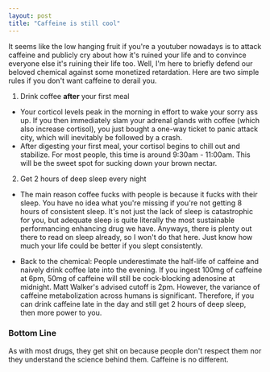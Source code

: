 ```yaml
---
layout: post
title: "Caffeine is still cool"
---
```


It seems like the low hanging fruit if you're a youtuber nowadays is to attack caffeine and publicly cry about how it's 
ruined your life and to convince everyone else it's ruining their life too. Well, I'm here to briefly defend our beloved chemical against some
monetized retardation. Here are two simple rules if you don't want caffeine to derail you. 

1. Drink coffee **after** your first meal

  - Your corticol levels peak in the morning in effort to wake your sorry ass up. If you then immediately 
  slam your adrenal glands with coffee (which also increase cortisol), you just bought a one-way ticket to panic attack city, which will 
  inevitably be followed by a crash. 
  - After digesting your first meal, your cortisol begins to chill out and stabilize. For most people, this time is around 9:30am - 11:00am. This will be the 
  sweet spot for sucking down your brown nectar. 
  
2. Get 2 hours of deep sleep every night

  - The main reason coffee fucks with people is because it fucks with their sleep. You have no idea what you're missing if you're not getting 8 hours of consistent
sleep. It's not just the lack of sleep is catastrophic for you, but adequate sleep is quite literally the most sustainable performancing enhancing drug we have. Anyways,
there is plenty out there to read on sleep already, so I won't do that here. Just know how much your life could be better if you slept consistently. 

- Back to the chemical: People underestimate the half-life of caffeine and naively drink coffee late into the evening. If you ingest 100mg of caffeine at 6pm, 50mg of caffeine will still be cock-blocking adenosine at midnight. Matt Walker's advised cutoff is 2pm. However, the variance of 
caffeine metabolization across humans is significant. Therefore, if you can drink caffeine late in the day and still get 2 hours of deep sleep, then more power to
you.

### Bottom Line

As with most drugs, they get shit on because people don't respect them nor they understand the science behind them. Caffeine is no different. 
